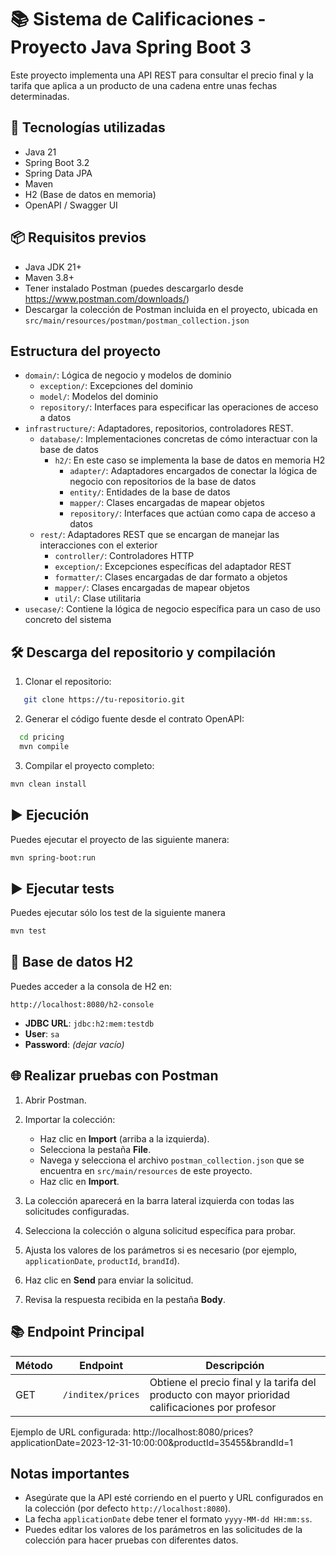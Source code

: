 
# 📚 Sistema de Calificaciones - Proyecto Java Spring Boot 3

Este proyecto implementa una API REST para consultar el precio final y la tarifa que aplica a un producto de una cadena entre unas fechas determinadas.

## 🚀 Tecnologías utilizadas

- Java 21
- Spring Boot 3.2
- Spring Data JPA
- Maven
- H2 (Base de datos en memoria)
- OpenAPI / Swagger UI

## 📦 Requisitos previos

- Java JDK 21+
- Maven 3.8+
- Tener instalado Postman (puedes descargarlo desde https://www.postman.com/downloads/)
- Descargar la colección de Postman incluida en el proyecto, ubicada en `src/main/resources/postman/postman_collection.json`


## Estructura del proyecto


* `domain/`: Lógica de negocio y modelos de dominio  
    * `exception/`: Excepciones del dominio
    * `model/`: Modelos del dominio
    * `repository/`: Interfaces para especificar las operaciones de acceso a datos
* `infrastructure/`: Adaptadores, repositorios, controladores REST.  
    * `database/`: Implementaciones concretas de cómo interactuar con la base de datos
        * `h2/`: En este caso se implementa la base de datos en memoria H2  
			* `adapter/`: Adaptadores encargados de conectar la lógica de negocio con repositorios de la base de datos
			* `entity/`: Entidades de la base de datos
			* `mapper/`: Clases encargadas de mapear objetos
			* `repository/`: Interfaces que actúan como capa de acceso a datos
    * `rest/`: Adaptadores REST que se encargan de manejar las interacciones con el exterior
		* `controller/`: Controladores HTTP
		* `exception/`: Excepciones específicas del adaptador REST
		* `formatter/`: Clases encargadas de dar formato a objetos
		* `mapper/`: Clases encargadas de mapear objetos
		* `util/`: Clase utilitaria
* `usecase/`: Contiene la lógica de negocio específica para un caso de uso concreto del sistema  


## 🛠️ Descarga del repositorio y compilación

1. Clonar el repositorio:
   
```bash
   git clone https://tu-repositorio.git
```
 
2. Generar el código fuente desde el contrato OpenAPI:

```bash
  cd pricing
  mvn compile
```

3. Compilar el proyecto completo:

```bash
mvn clean install
```
   

## ▶️ Ejecución

Puedes ejecutar el proyecto de las siguiente manera:

```bash
mvn spring-boot:run
```

## ▶️ Ejecutar tests

Puedes ejecutar sólo los test de la siguiente manera

```bash
mvn test
```

## 🧪 Base de datos H2

Puedes acceder a la consola de H2 en:

```
http://localhost:8080/h2-console
```

- **JDBC URL**: `jdbc:h2:mem:testdb`
- **User**: `sa`
- **Password**: *(dejar vacío)*

## 🌐 Realizar pruebas con Postman

1. Abrir Postman.

2. Importar la colección:
   - Haz clic en **Import** (arriba a la izquierda).
   - Selecciona la pestaña **File**.
   - Navega y selecciona el archivo `postman_collection.json` que se encuentra en `src/main/resources` de este proyecto.
   - Haz clic en **Import**.

3. La colección aparecerá en la barra lateral izquierda con todas las solicitudes configuradas.

4. Selecciona la colección o alguna solicitud específica para probar.

5. Ajusta los valores de los parámetros si es necesario (por ejemplo, `applicationDate`, `productId`, `brandId`).

6. Haz clic en **Send** para enviar la solicitud.

7. Revisa la respuesta recibida en la pestaña **Body**.

## 📚 Endpoint Principal

| Método | Endpoint                            | Descripción                                      														|
|--------|-------------------------------------|--------------------------------------------------------------------------------------------------------|
| GET    | `/inditex/prices`                   | Obtiene el precio final y la tarifa del producto con mayor prioridad calificaciones por profesor       |

Ejemplo de URL configurada:
http://localhost:8080/prices?applicationDate=2023-12-31-10:00:00&productId=35455&brandId=1

## Notas importantes

- Asegúrate que la API esté corriendo en el puerto y URL configurados en la colección (por defecto `http://localhost:8080`).
- La fecha `applicationDate` debe tener el formato `yyyy-MM-dd HH:mm:ss`.
- Puedes editar los valores de los parámetros en las solicitudes de la colección para hacer pruebas con diferentes datos.